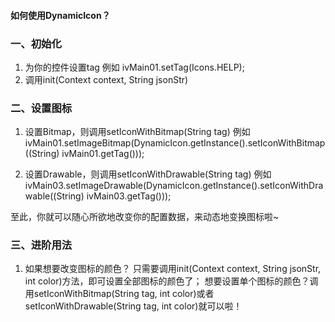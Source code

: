 #### 如何使用DynamicIcon？

### 一、初始化
1. 为你的控件设置tag
    例如 ivMain01.setTag(Icons.HELP);
2. 调用init(Context context, String jsonStr)

### 二、设置图标
1. 设置Bitmap，则调用setIconWithBitmap(String tag)
    例如 ivMain01.setImageBitmap(DynamicIcon.getInstance().setIconWithBitmap((String) ivMain01.getTag()));

2. 设置Drawable，则调用setIconWithDrawable(String tag)
    例如 ivMain03.setImageDrawable(DynamicIcon.getInstance().setIconWithDrawable((String) ivMain03.getTag()));

至此，你就可以随心所欲地改变你的配置数据，来动态地变换图标啦~

### 三、进阶用法
1. 如果想要改变图标的颜色？
    只需要调用init(Context context, String jsonStr, int color)方法，即可设置全部图标的颜色了；
    想要设置单个图标的颜色？调用setIconWithBitmap(String tag, int color)或者setIconWithDrawable(String tag, int color)就可以啦！